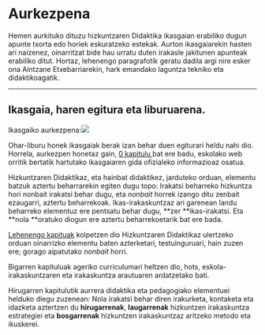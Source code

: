 # Aurkezpena

Hemen aurkituko dituzu hizkuntzaren Didaktika ikasgaian erabiliko dugun apunte txorta edo horiek eskuratzeko estekak. Aurton ikasgaiarekin hasten ari naizenez, oinarritzat bide hau urratu duten irakasle jakitunen apunteak erabiliko ditut. Hortaz, lehenengo paragrafotik geratu dadila argi nire esker ona Aintzane Etxebarriarekin, hark emandako laguntza tekniko eta didaktikoagatik.

---

## Ikasgaia, haren egitura eta liburuarena.

Ikasgaiko aurkezpena:[![](https://gitpitch.com/assets/badge.svg)](https://gitpitch.com/JuanAbasolo/HD/master?grs=github&t=white)

Ohar-liburu honek ikasgaiak berak izan behar duen egiturari heldu nahi dio. Horrela, aurkezpen honetaz gain, [0 kapitulu ](/chapter1.md)bat ere badu, eskolako web orritik bertatik hartutako ikasgaiaren gida ofizialeko informazioaz osatua.

Hizkuntzaren Didaktikaz, eta hainbat didaktikez, jarduteko orduan, elementu batzuk aztertu beharrarekin egiten dugu topo: Irakatsi beharreko hizkuntza hori nonbait irakatsi behar dugu, eta _nonbait_ horrek izango ditu zenbait ezaugarri, aztertu beharrekoak. Ikas-irakaskuntzaz ari garenean landu beharreko elementuz ere pentsatu behar dugu, **zer **ikas-irakatsi. Eta **nola **oratuko diogun ere aztertu beharrekoetarik bat ere bada.

[Lehenengo kapituak](/1-testuingurua.md) kolpetzen dio Hizkuntzaren Didaktikaz ulertzeko orduan oinarrizko elementu baten azterketari, testuinguruari, hain zuzen ere; gorago aipatutako _nonbait_ horri.

Bigarren kapituluak ageriko curriculumari heltzen dio, hots, eskola-irakaskuntzaren eta irakaskuntza arautuaren ardatzetako bati.

Hirugarren kapitulutik aurrera didaktika eta pedagogiako elementuei helduko diegu zuzenean: Nola irakatsi behar diren irakurketa, kontaketa eta idazketa aztertzen du **hirugarrenak**, **laugarrenak** hizkuntzen irakaskuntza estrategiei eta **bosgarrenak** hizkuntzen irakaskuntzaz aritzeko metodo eta ikuskerei.

